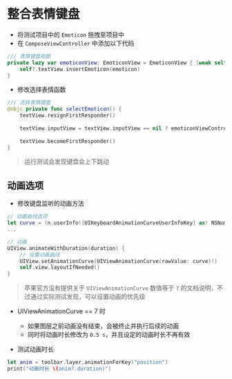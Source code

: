 # 整合表情键盘

* 将测试项目中的 `Emoticon` 拖拽至项目中
* 在 `ComposeViewController` 中添加以下代码

```swift
/// 表情键盘视图
private lazy var emoticonView: EmoticonView = EmoticonView { [weak self] (emoticon) -> () in
    self?.textView.insertEmoticon(emoticon)
}
```

* 修改选择表情函数

```swift
/// 选择表情键盘
@objc private func selectEmoticon() {
    textView.resignFirstResponder()
    
    textView.inputView = textView.inputView == nil ? emoticonViewController.view : nil
    
    textView.becomeFirstResponder()
}
```

> 运行测试会发现键盘会上下跳动

## 动画选项

* 修改键盘监听的动画方法

```swift
// 动画曲线选项
let curve = (n.userInfo![UIKeyboardAnimationCurveUserInfoKey] as! NSNumber).integerValue
...

// 动画
UIView.animateWithDuration(duration) {
    // 设置动画曲线
    UIView.setAnimationCurve(UIViewAnimationCurve(rawValue: curve)!)
    self.view.layoutIfNeeded()
}
```

> 苹果官方没有提供关于 `UIViewAnimationCurve` 数值等于 `7` 的文档说明，不过通过实际测试发现，可以设置动画的优先级

* UIViewAnimationCurve == 7 时
    * 如果图层之前动画没有结束，会被终止并执行后续的动画
    * 同时将动画时长修改为 `0.5 s`，并且设定的动画时长不再有效

* 测试动画时长

```swift
let anim = toolbar.layer.animationForKey("position")
print("动画时长 \(anim?.duration)")
```

